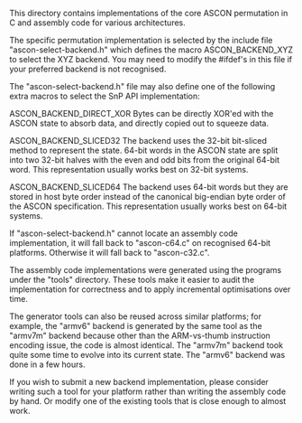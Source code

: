 
This directory contains implementations of the core ASCON permutation in
C and assembly code for various architectures.

The specific permutation implementation is selected by the include file
"ascon-select-backend.h" which defines the macro ASCON\_BACKEND\_XYZ
to select the XYZ backend.  You may need to modify the #ifdef's in this
file if your preferred backend is not recognised.

The "ascon-select-backend.h" file may also define one of the following
extra macros to select the SnP API implementation:

ASCON\_BACKEND\_DIRECT\_XOR
    Bytes can be directly XOR'ed with the ASCON state to absorb data,
    and directly copied out to squeeze data.

ASCON\_BACKEND\_SLICED32
    The backend uses the 32-bit bit-sliced method to represent the state.
    64-bit words in the ASCON state are split into two 32-bit halves with
    the even and odd bits from the original 64-bit word.  This representation
    usually works best on 32-bit systems.

ASCON\_BACKEND\_SLICED64
    The backend uses 64-bit words but they are stored in host byte order
    instead of the canonical big-endian byte order of the ASCON specification.
    This representation usually works best on 64-bit systems.

If "ascon-select-backend.h" cannot locate an assembly code implementation,
it will fall back to "ascon-c64.c" on recognised 64-bit platforms.  Otherwise
it will fall back to "ascon-c32.c".

The assembly code implementations were generated using the programs
under the "tools" directory.  These tools make it easier to audit the
implementation for correctness and to apply incremental optimisations
over time.

The generator tools can also be reused across similar platforms; for example,
the "armv6" backend is generated by the same tool as the "armv7m" backend
because other than the ARM-vs-thumb instruction encoding issue, the code is
almost identical.  The "armv7m" backend took quite some time to evolve into
its current state.  The "armv6" backend was done in a few hours.

If you wish to submit a new backend implementation, please consider writing
such a tool for your platform rather than writing the assembly code by hand.
Or modify one of the existing tools that is close enough to almost work.

